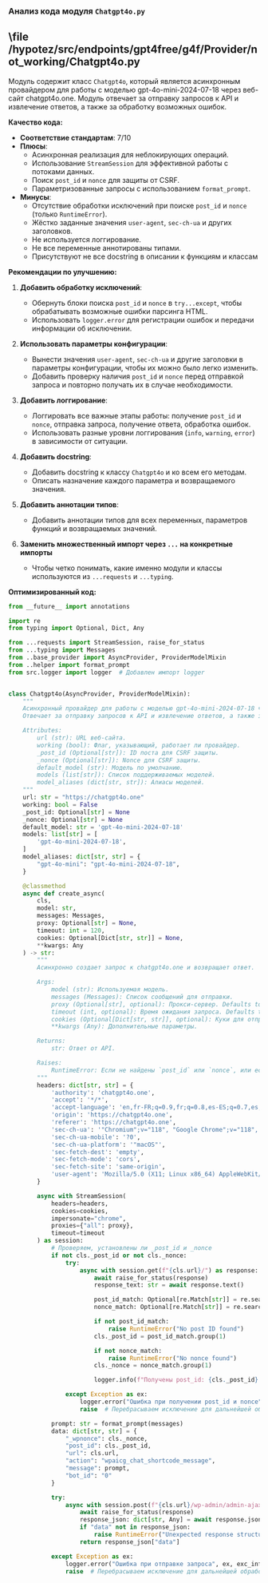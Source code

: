 ### **Анализ кода модуля `Chatgpt4o.py`**

## \file /hypotez/src/endpoints/gpt4free/g4f/Provider/not_working/Chatgpt4o.py

Модуль содержит класс `Chatgpt4o`, который является асинхронным провайдером для работы с моделью gpt-4o-mini-2024-07-18 через веб-сайт chatgpt4o.one. Модуль отвечает за отправку запросов к API и извлечение ответов, а также за обработку возможных ошибок.

**Качество кода:**

- **Соответствие стандартам**: 7/10
- **Плюсы**:
  - Асинхронная реализация для неблокирующих операций.
  - Использование `StreamSession` для эффективной работы с потоками данных.
  - Поиск `post_id` и `nonce` для защиты от CSRF.
  - Параметризованные запросы с использованием `format_prompt`.
- **Минусы**:
  - Отсутствие обработки исключений при поиске `post_id` и `nonce` (только `RuntimeError`).
  - Жёстко заданные значения `user-agent`, `sec-ch-ua` и других заголовков.
  - Не используется логгирование.
  - Не все переменные аннотированы типами.
  - Присутствуют не все docstring в описании к функциям и классам

**Рекомендации по улучшению:**

1.  **Добавить обработку исключений**:
    - Обернуть блоки поиска `post_id` и `nonce` в `try...except`, чтобы обрабатывать возможные ошибки парсинга HTML.
    - Использовать `logger.error` для регистрации ошибок и передачи информации об исключении.

2.  **Использовать параметры конфигурации**:
    - Вынести значения `user-agent`, `sec-ch-ua` и другие заголовки в параметры конфигурации, чтобы их можно было легко изменить.
    - Добавить проверку наличия `post_id` и `nonce` перед отправкой запроса и повторно получать их в случае необходимости.

3.  **Добавить логгирование**:
    - Логгировать все важные этапы работы: получение `post_id` и `nonce`, отправка запроса, получение ответа, обработка ошибок.
    - Использовать разные уровни логгирования (`info`, `warning`, `error`) в зависимости от ситуации.

4.  **Добавить docstring**:
    - Добавить docstring к классу `Chatgpt4o` и ко всем его методам.
    - Описать назначение каждого параметра и возвращаемого значения.

5.  **Добавить аннотации типов**:
    - Добавить аннотации типов для всех переменных, параметров функций и возвращаемых значений.

6. **Заменить множественный импорт через `...` на конкретные импорты**
   - Чтобы четко понимать, какие именно модули и классы используются из `...requests` и `...typing`.

**Оптимизированный код:**

```python
from __future__ import annotations

import re
from typing import Optional, Dict, Any

from ...requests import StreamSession, raise_for_status
from ...typing import Messages
from ..base_provider import AsyncProvider, ProviderModelMixin
from ..helper import format_prompt
from src.logger import logger  # Добавлен импорт logger


class Chatgpt4o(AsyncProvider, ProviderModelMixin):
    """
    Асинхронный провайдер для работы с моделью gpt-4o-mini-2024-07-18 через веб-сайт chatgpt4o.one.
    Отвечает за отправку запросов к API и извлечение ответов, а также за обработку возможных ошибок.

    Attributes:
        url (str): URL веб-сайта.
        working (bool): Флаг, указывающий, работает ли провайдер.
        _post_id (Optional[str]): ID поста для CSRF защиты.
        _nonce (Optional[str]): Nonce для CSRF защиты.
        default_model (str): Модель по умолчанию.
        models (list[str]): Список поддерживаемых моделей.
        model_aliases (dict[str, str]): Алиасы моделей.
    """
    url: str = "https://chatgpt4o.one"
    working: bool = False
    _post_id: Optional[str] = None
    _nonce: Optional[str] = None
    default_model: str = 'gpt-4o-mini-2024-07-18'
    models: list[str] = [
        'gpt-4o-mini-2024-07-18',
    ]
    model_aliases: dict[str, str] = {
        "gpt-4o-mini": "gpt-4o-mini-2024-07-18",
    }

    @classmethod
    async def create_async(
        cls,
        model: str,
        messages: Messages,
        proxy: Optional[str] = None,
        timeout: int = 120,
        cookies: Optional[Dict[str, str]] = None,
        **kwargs: Any
    ) -> str:
        """
        Асинхронно создает запрос к chatgpt4o.one и возвращает ответ.

        Args:
            model (str): Используемая модель.
            messages (Messages): Список сообщений для отправки.
            proxy (Optional[str], optional): Прокси-сервер. Defaults to None.
            timeout (int, optional): Время ожидания запроса. Defaults to 120.
            cookies (Optional[Dict[str, str]], optional): Куки для отправки. Defaults to None.
            **kwargs (Any): Дополнительные параметры.

        Returns:
            str: Ответ от API.

        Raises:
            RuntimeError: Если не найдены `post_id` или `nonce`, или если структура ответа неожиданная.
        """
        headers: dict[str, str] = {
            'authority': 'chatgpt4o.one',
            'accept': '*/*',
            'accept-language': 'en,fr-FR;q=0.9,fr;q=0.8,es-ES;q=0.7,es;q=0.6,en-US;q=0.5,am;q=0.4,de;q=0.3',
            'origin': 'https://chatgpt4o.one',
            'referer': 'https://chatgpt4o.one',
            'sec-ch-ua': '"Chromium";v="118", "Google Chrome";v="118", "Not=A?Brand";v="99"',
            'sec-ch-ua-mobile': '?0',
            'sec-ch-ua-platform': '"macOS"',
            'sec-fetch-dest': 'empty',
            'sec-fetch-mode': 'cors',
            'sec-fetch-site': 'same-origin',
            'user-agent': 'Mozilla/5.0 (X11; Linux x86_64) AppleWebKit/537.36 (KHTML, like Gecko) Chrome/118.0.0.0 Safari/537.36',
        }

        async with StreamSession(
            headers=headers,
            cookies=cookies,
            impersonate="chrome",
            proxies={"all": proxy},
            timeout=timeout
        ) as session:
            # Проверяем, установлены ли _post_id и _nonce
            if not cls._post_id or not cls._nonce:
                try:
                    async with session.get(f"{cls.url}/") as response:
                        await raise_for_status(response)
                        response_text: str = await response.text()

                        post_id_match: Optional[re.Match[str]] = re.search(r'data-post-id="([0-9]+)"', response_text)
                        nonce_match: Optional[re.Match[str]] = re.search(r'data-nonce="(.*?)"', response_text)

                        if not post_id_match:
                            raise RuntimeError("No post ID found")
                        cls._post_id = post_id_match.group(1)

                        if not nonce_match:
                            raise RuntimeError("No nonce found")
                        cls._nonce = nonce_match.group(1)

                        logger.info(f"Получены post_id: {cls._post_id} и nonce: {cls._nonce}")

                except Exception as ex:
                    logger.error("Ошибка при получении post_id и nonce", ex, exc_info=True)
                    raise  # Перебрасываем исключение для дальнейшей обработки

            prompt: str = format_prompt(messages)
            data: dict[str, str] = {
                "_wpnonce": cls._nonce,
                "post_id": cls._post_id,
                "url": cls.url,
                "action": "wpaicg_chat_shortcode_message",
                "message": prompt,
                "bot_id": "0"
            }

            try:
                async with session.post(f"{cls.url}/wp-admin/admin-ajax.php", data=data, cookies=cookies) as response:
                    await raise_for_status(response)
                    response_json: dict[str, Any] = await response.json()
                    if "data" not in response_json:
                        raise RuntimeError("Unexpected response structure: 'data' field missing")
                    return response_json["data"]

            except Exception as ex:
                logger.error("Ошибка при отправке запроса", ex, exc_info=True)
                raise  # Перебрасываем исключение для дальнейшей обработки